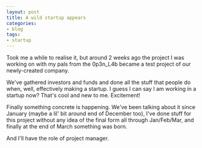 ```yaml
---
layout: post
title: A wild startup appears
categories:
- blog
tags:
- startup
---
```


Took me a while to realise it, but around 2 weeks ago the project I was working on with my pals from the 0p3n_L4b became a test project of our newly-created company.

We've gathered investors and funds and done all the stuff that people do when, well, effectively making a startup. I guess I can say I am working in a startup now? That's cool and new to me. Excitement!

Finally something concrete is happening. We've been talking about it since January (maybe a lil' bit around end of December too), I've done stuff for this project without any idea of the final form all through Jan/Feb/Mar, and finally at the end of March something was born. 

And I'll have the role of project manager.
